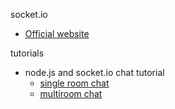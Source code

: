 socket.io

- [Official website](https://socket.io/)

tutorials
- node.js and socket.io chat tutorial
  - [single room chat](http://psitsmike.com/2011/09/node-js-and-socket-io-chat-tutorial/)
  - [multiroom chat](http://psitsmike.com/2011/10/node-js-and-socket-io-multiroom-chat-tutorial/)
